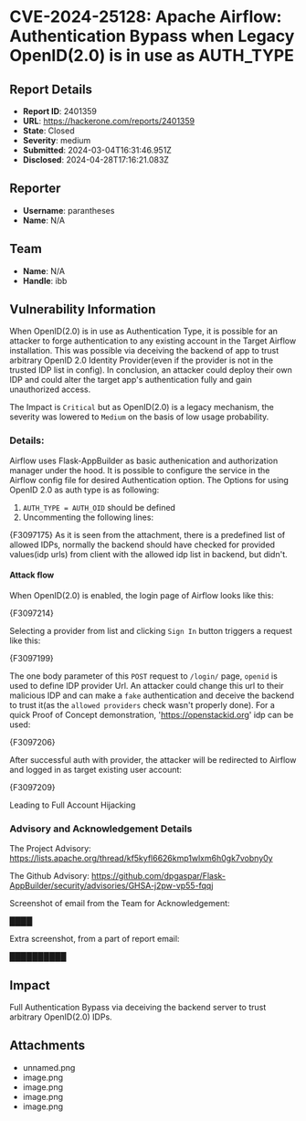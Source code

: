 # CVE-2024-25128: Apache Airflow: Authentication Bypass when Legacy OpenID(2.0) is in use as AUTH_TYPE

## Report Details
- **Report ID**: 2401359
- **URL**: https://hackerone.com/reports/2401359
- **State**: Closed
- **Severity**: medium
- **Submitted**: 2024-03-04T16:31:46.951Z
- **Disclosed**: 2024-04-28T17:16:21.083Z

## Reporter
- **Username**: parantheses
- **Name**: N/A

## Team
- **Name**: N/A
- **Handle**: ibb

## Vulnerability Information
When OpenID(2.0) is in use as Authentication Type, it is possible for an attacker to forge authentication to any existing account in the Target Airflow installation. This was possible via deceiving the backend of app to trust arbitrary OpenID 2.0 Identity Provider(even if the provider is not in the trusted IDP list in config). In conclusion, an attacker could deploy their own IDP and could alter the target app's authentication fully and gain unauthorized access.

The Impact is `Critical` but as OpenID(2.0) is a legacy mechanism, the severity was lowered to `Medium` on the basis of low usage probability.

### Details:
Airflow uses Flask-AppBuilder as basic authenication and authorization manager under the hood. It is possible to configure the service in the Airflow config file for desired Authentication option. The Options for using OpenID 2.0 as auth type is as following:
1. `AUTH_TYPE = AUTH_OID` should be defined
2. Uncommenting the following lines:

{F3097175}
As it is seen from the attachment, there is a predefined list of allowed IDPs, normally the backend should have checked for provided values(idp urls) from client with the allowed idp list in backend, but didn't.

#### Attack flow
When OpenID(2.0) is enabled, the login page of Airflow looks like this:

{F3097214}

Selecting a provider from list and clicking `Sign In` button triggers a request like this:

{F3097199}

The one body parameter of this `POST` request to `/login/` page, `openid` is used to define IDP provider Url. An attacker could change this url to their malicious IDP and can make a `fake` authentication and deceive the backend to trust it(as the `allowed providers` check wasn't properly done).
For a quick Proof of Concept demonstration, 'https://openstackid.org' idp can be used:

{F3097206}

After successful auth with provider, the attacker will be redirected to Airflow and logged in as target existing user account:

{F3097209}

Leading to Full Account Hijacking

### Advisory and Acknowledgement Details
The Project Advisory:
https://lists.apache.org/thread/kf5kyfl6626kmp1wlxm6h0gk7vobny0y

The Github Advisory:
https://github.com/dpgaspar/Flask-AppBuilder/security/advisories/GHSA-j2pw-vp55-fqqj

Screenshot of email from the Team for Acknowledgement:

████

Extra screenshot, from a part of report email:

██████████

## Impact

Full Authentication Bypass via deceiving the backend server to trust arbitrary OpenID(2.0) IDPs.

## Attachments
- unnamed.png
- image.png
- image.png
- image.png
- image.png
